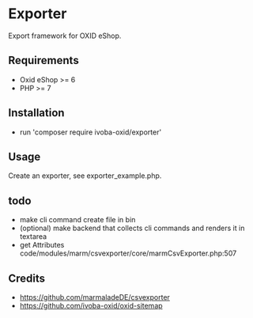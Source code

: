 # Exporter
Export framework for OXID eShop.

## Requirements
- Oxid eShop >= 6
- PHP >= 7

## Installation
- run 'composer require ivoba-oxid/exporter'

## Usage
Create an exporter, see exporter_example.php.

## todo
- make cli command
  create file in bin
- (optional) make backend that collects cli commands and renders it in textarea
- get Attributes code/modules/marm/csvexporter/core/marmCsvExporter.php:507

## Credits
- https://github.com/marmaladeDE/csvexporter
- https://github.com/ivoba-oxid/oxid-sitemap
